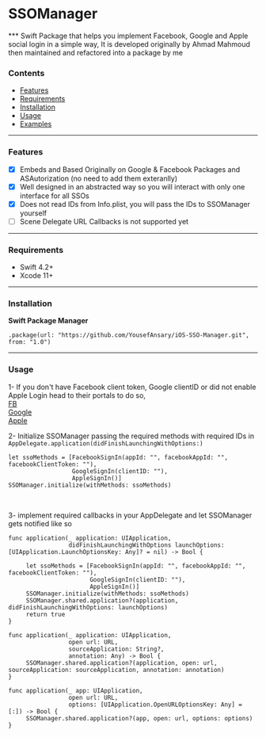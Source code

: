 # SSOManager

*** Swift Package that helps you implement Facebook, Google and Apple social login in a simple way, It is developed originally by Ahmad Mahmoud then maintained and refactored into a package by me

### Contents
- [Features](#features)
- [Requirements](#requirements)
- [Installation](#installation)
- [Usage](#usage)
- [Examples](#examples)

----

### Features

- [x] Embeds and Based Originally on Google & Facebook Packages and ASAutorization (no need to add them exteranlly)
- [x] Well designed in an abstracted way so you will interact with only one interface for all SSOs
- [x] Does not read IDs from Info.plist, you will pass the IDs to SSOManager yourself
- [ ] Scene Delegate URL Callbacks is not supported yet

----

### Requirements
- Swift 4.2+
- Xcode 11+

----

### Installation

**Swift Package Manager**

```
.package(url: "https://github.com/YousefAnsary/iOS-SSO-Manager.git", from: "1.0")
```

----

### Usage

1- If you don't have Facebook client token, Google clientID or did not enable Apple Login head to their portals to do so, <br/>
[FB](https://developers.facebook.com/docs/facebook-login/ios/) <br/>
[Google](https://developers.google.com/identity/sign-in/ios/start-integrating) <br/>
[Apple](https://medium.com/@priya_talreja/sign-in-with-apple-using-swift-5cd8695a46b6) <br/>

2- Initialize SSOManager passing the required methods with required IDs in `AppDelegate.application(didFinishLaunchingWithOptions:)`
```
let ssoMethods = [FacebookSignIn(appId: "", facebookAppId: "", facebookClientToken: ""),
                  GoogleSignIn(clientID: ""),
                  AppleSignIn()]
SSOManager.initialize(withMethods: ssoMethods)
```
<br/>

3- implement required callbacks in your AppDelegate and let SSOManager gets notified like so
```
func application(_ application: UIApplication,
                 didFinishLaunchingWithOptions launchOptions: [UIApplication.LaunchOptionsKey: Any]? = nil) -> Bool {
                 
     let ssoMethods = [FacebookSignIn(appId: "", facebookAppId: "", facebookClientToken: ""),
                       GoogleSignIn(clientID: ""),
                       AppleSignIn()]
     SSOManager.initialize(withMethods: ssoMethods)
     SSOManager.shared.application?(application, didFinishLaunchingWithOptions: launchOptions)
     return true
}

func application(_ application: UIApplication,
                 open url: URL,
                 sourceApplication: String?,
                 annotation: Any) -> Bool {
     SSOManager.shared.application?(application, open: url, sourceApplication: sourceApplication, annotation: annotation)
}

func application(_ app: UIApplication,
                 open url: URL,
                 options: [UIApplication.OpenURLOptionsKey: Any] = [:]) -> Bool {
     SSOManager.shared.application?(app, open: url, options: options)
}
```

